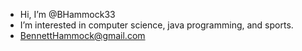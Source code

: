 - Hi, I’m @BHammock33
- I’m interested in computer science, java programming, and sports.
- BennettHammock@gmail.com

<!---
BHammock33/BHammock33 is a ✨ special ✨ repository because its `README.md` (this file) appears on your GitHub profile.
You can click the Preview link to take a look at your changes.
--->
